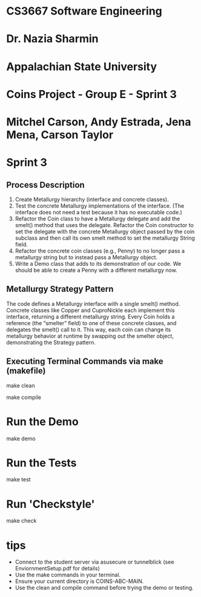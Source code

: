 # CS3667 Software Engineering 
# Dr. Nazia Sharmin
# Appalachian State University

# Coins Project - Group E - Sprint 3
# Mitchel Carson, Andy Estrada, Jena Mena, Carson Taylor

# Sprint 3
## Process Description


1.  Create Metallurgy hierarchy (interface and concrete classes).
2.  Test the concrete Metallurgy implementations of the interface. (The interface does not
need a test because it has no executable code.)
3.  Refactor the Coin class to have a Metallurgy delegate and add the smelt() method that
uses the delegate. Refactor the Coin constructor to set the delegate with the concrete
Metallurgy object passed by the coin subclass and then call its own smelt method to set
the metallurgy String field.
4.  Refactor the concrete coin classes (e.g., Penny) to no longer pass a metallurgy string but
to instead pass a Metallurgy object.
5.  Write a Demo class that adds to its demonstration of our code. We should be able to
create a Penny with a different metallurgy now.

## Metallurgy Strategy Pattern
The code defines a Metallurgy interface with a single smelt() method. Concrete classes like Copper and CuproNickle each implement this interface, returning a different metallurgy string. Every Coin holds a reference (the “smelter” field) to one of these concrete classes, and delegates the smelt() call to it. This way, each coin can change its metallurgy behavior at runtime by swapping out the smelter object, demonstrating the Strategy pattern.


## Executing Terminal Commands via make (makefile)

make clean

make compile

# Run the Demo

make demo

# Run the Tests

make test

# Run 'Checkstyle'

make check

# tips
- Connect to the student server via asusecure or tunnelblick (see EnviornmentSetup.pdf for details)
- Use the make commands in your terminal.
- Ensure your current directory is COINS-ABC-MAIN.
- Use the clean and compile command before trying the demo or testing.

